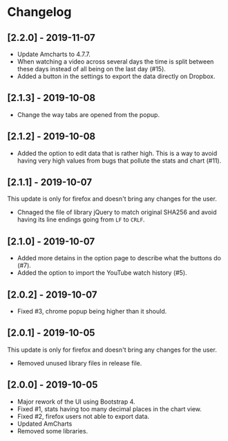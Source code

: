 # Changelog

## [2.2.0] - 2019-11-07

- Update Amcharts to 4.7.7.
- When watching a video across several days the time is split between these days instead of all being on the last day  (#15).
- Added a button in the settings to export the data directly on Dropbox.

## [2.1.3] - 2019-10-08

- Change the way tabs are opened from the popup.

## [2.1.2] - 2019-10-08

- Added the option to edit data that is rather high. This is a way to avoid having very high values from bugs that pollute the stats and chart (#11).

## [2.1.1] - 2019-10-07

This update is only for firefox and doesn't bring any changes for the user.

- Chnaged the file of library jQuery to match original SHA256 and avoid having its line endings going from `LF` to `CRLF`.

## [2.1.0] - 2019-10-07

- Added more detains in the option page to describe what the buttons do (#7).
- Added the option to import the YouTube watch history (#5).

## [2.0.2] - 2019-10-07

- Fixed #3, chrome popup being higher than it should.

## [2.0.1] - 2019-10-05

This update is only for firefox and doesn't bring any changes for the user.

- Removed unused library files in release file.

## [2.0.0] - 2019-10-05

- Major rework of the UI using Bootstrap 4.
- Fixed #1, stats having too many decimal places in the chart view.
- Fixed #2, firefox users not able to export data.
- Updated AmCharts
- Removed some libraries.

